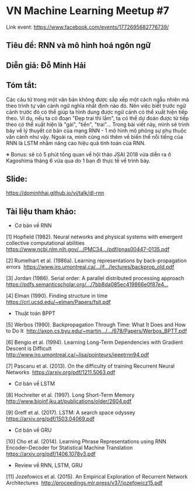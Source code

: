 # VN Machine Learning Meetup #7

Link event: https://www.facebook.com/events/1772695682776739/

## Tiêu đề: RNN và mô hình hoá ngôn ngữ
## Diễn giả: Đỗ Minh Hải
## Tóm tắt:
Các câu từ trong một văn bản không được sắp xếp một cách ngẫu nhiên mà theo trình tự văn cảnh ngữ nghĩa nhất định nào đó. Nên việc biết trước ngữ cảnh trước đó có thể giúp ta hình dung được ngữ cảnh có thể xuất hiện tiếp theo. Ví dụ, nếu ta có đoạn "Đẹp trai thì lắm", ta có thể dự đoán được từ tiếp theo có thể xuất hiện là "gái", "tiền", "trai"… Trong bài viết này, mình sẽ trình bày về lý thuyết cơ bản của mạng RNN - 1 mô hình mô phỏng sự phụ thuộc văn cảnh như vậy. Ngoài ra, mình cũng nói thêm về biến thể nổi tiếng của RNN là LSTM nhằm nâng cao hiệu quả tính toán của RNN.

※ Bonus: sẽ có 5 phút tổng quan về hội thảo JSAI 2018 vừa diễn ra ở Kagoshima tháng 6 vừa qua do 1 bạn đi thực tế về trình bày.
## Slide:
https://dominhhai.github.io/vi/talk/dl-rnn

## Tài liệu tham khảo:
* Cơ bản về RNN

[1] Hopfield (1982). Neural networks and physical systems with emergent collective computational abilities 
https://www.ncbi.nlm.nih.gov/…/PMC34…/pdf/pnas00447-0135.pdf

[2] Rumelhart et al. (1986a). Learning representations by back-propagation errors 
https://www.iro.umontreal.ca/…/if…/lectures/backprop_old.pdf

[3] Jordan (1986). Serial order: A parallel distributed processing approach 
https://pdfs.semanticscholar.org/…/7bb8da085ec419866e0f87e4…

[4] Elman (1990). Finding structure in time 
https://crl.ucsd.edu/~elman/Papers/fsit.pdf

* Thuật toán BPPT

[5] Werbos (1990). Backpropagation Through Time: What It Does and How to Do It 
http://axon.cs.byu.edu/~martin…/…/678/Papers/Werbos_BPTT.pdf

[6] Bengio et al. (1994). Learning Long-Term Dependencies with Gradient Descent is Difficult 
http://www.iro.umontreal.ca/~lisa/pointeurs/ieeetrnn94.pdf

[7] Pascanu et al. (2013). On the difficulty of training Recurrent Neural Networks 
https://arxiv.org/pdf/1211.5063.pdf

* Cơ bản về LSTM

[8] Hochreiter et al. (1997). Long Short-Term Memory 
http://www.bioinf.jku.at/publications/older/2604.pdf

[9] Greff et al. (2017). LSTM: A search space odyssey 
https://arxiv.org/pdf/1503.04069.pdf

* Cơ bản về GRU

[10] Cho et al. (2014). Learning Phrase Representations using RNN Encoder–Decoder for Statistical Machine Translation 
https://arxiv.org/pdf/1406.1078v3.pdf

* Review về RNN, LSTM, GRU

[11] Jozefowics et al. (2015). An Empirical Exploration of Recurrent Network Architectures 
http://proceedings.mlr.press/v37/jozefowicz15.pdf
